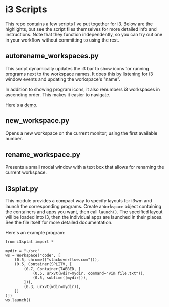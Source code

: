 # i3 Scripts

This repo contains a few scripts I've put together for i3.
Below are the highlights, but see the script files themselves for more detailed info and instructions.
Note that they function independently, so you can try out one in your workflow without committing to using the rest.

## autorename_workspaces.py

This script dynamically updates the i3 bar to show icons for running programs next to the workspace names.
It does this by listening for i3 window events and updating the workspace's "name".

In addition to showing program icons, it also renumbers i3 workspaces in ascending order.
This makes it easier to navigate.

Here's a [demo](https://gfycat.com/AfraidAmusingCoyote).

## new_workspace.py

Opens a new workspace on the current monitor, using the first available number.

## rename_workspace.py

Presents a small modal window with a text box that allows for renaming the current workspace.

## i3splat.py

This module provides a compact way to specify layouts for i3wm and launch the corresponding programs.
Create a `Workspace` object containing the containers and apps you want, then call `launch()`.
The specified layout will be loaded into i3, then the individual apps are launched in their places.
See the file itself for more detailed documentation.

Here's an example program:

```{.py}
from i3splat import *

mydir = "~/src"
ws = Workspace("code", [
    (0.5, chrome(["stackoverflow.com"])),
    (0.5, Container(SPLITV, [
        (0.7, Container(TABBED, [
            (0.5, urxvt(wdir=mydir, command="vim file.txt")),
            (0.5, sublime([mydir])),
        ])),
        (0.3, urxvt(wdir=mydir)),
    ])
)])
ws.launch()
```
